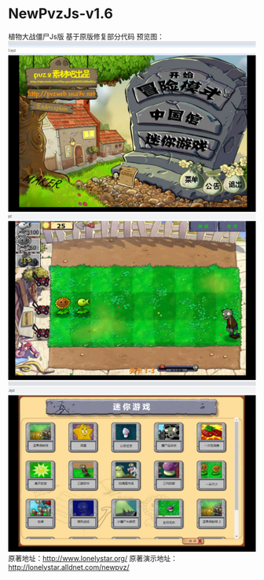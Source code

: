 # NewPvzJs-v1.6
植物大战僵尸Js版
基于原版修复部分代码
预览图：
![image](/预览图/主页.png)
![image](/预览图/冒险模式.png)
![image](/预览图/迷你游戏.png)
原著地址：http://www.lonelystar.org/
原著演示地址：http://lonelystar.alldnet.com/newpvz/
